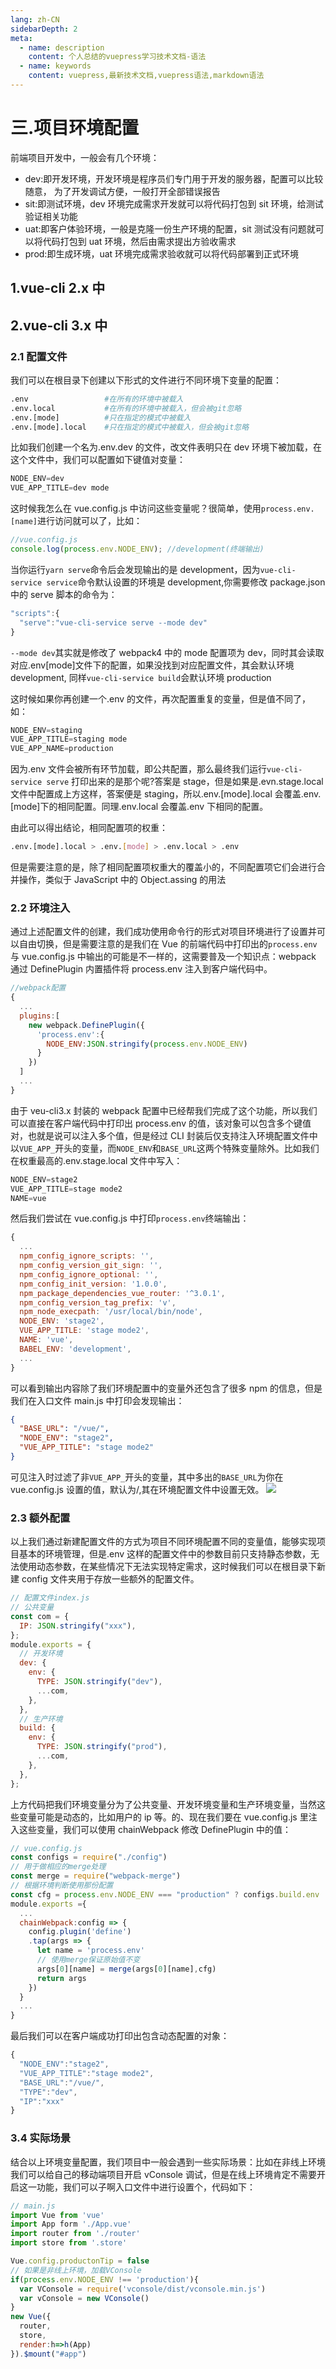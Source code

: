 ```yaml
---
lang: zh-CN
sidebarDepth: 2
meta:
  - name: description
    content: 个人总结的vuepress学习技术文档-语法
  - name: keywords
    content: vuepress,最新技术文档,vuepress语法,markdown语法
---
```


# 三.项目环境配置

前端项目开发中，一般会有几个环境：

- dev:即开发环境，开发环境是程序员们专门用于开发的服务器，配置可以比较随意， 为了开发调试方便，一般打开全部错误报告
- sit:即测试环境，dev 环境完成需求开发就可以将代码打包到 sit 环境，给测试验证相关功能
- uat:即客户体验环境，一般是克隆一份生产环境的配置，sit 测试没有问题就可以将代码打包到 uat 环境，然后由需求提出方验收需求
- prod:即生成环境，uat 环境完成需求验收就可以将代码部署到正式环境

## 1.vue-cli 2.x 中

## 2.vue-cli 3.x 中

### 2.1 配置文件

我们可以在根目录下创建以下形式的文件进行不同环境下变量的配置：

```bash
.env                 #在所有的环境中被载入
.env.local           #在所有的环境中被载入，但会被git忽略
.env.[mode]          #只在指定的模式中被载入
.env.[mode].local    #只在指定的模式中被载入，但会被git忽略
```

比如我们创建一个名为.env.dev 的文件，改文件表明只在 dev 环境下被加载，在这个文件中，我们可以配置如下键值对变量：

```js
NODE_ENV=dev
VUE_APP_TITLE=dev mode
```

这时候我怎么在 vue.config.js 中访问这些变量呢？很简单，使用`process.env.[name]`进行访问就可以了，比如：

```js
//vue.config.js
console.log(process.env.NODE_ENV); //development(终端输出)
```

当你运行`yarn serve`命令后会发现输出的是 development，因为`vue-cli-service service`命令默认设置的环境是 development,你需要修改 package.json 中的 serve 脚本的命令为：

```js
"scripts":{
  "serve":"vue-cli-service serve --mode dev"
}
```

`--mode dev`其实就是修改了 webpack4 中的 mode 配置项为 dev，同时其会读取对应.env[mode]文件下的配置，如果没找到对应配置文件，其会默认环境 development, 同样`vue-cli-service build`会默认环境 production

这时候如果你再创建一个.env 的文件，再次配置重复的变量，但是值不同了，如：

```js
NODE_ENV=staging
VUE_APP_TITLE=staging mode
VUE_APP_NAME=production
```

因为.env 文件会被所有环节加载，即公共配置，那么最终我们运行`vue-cli-service serve` 打印出来的是那个呢?答案是 stage，但是如果是.evn.stage.local 文件中配置成上方这样，答案便是 staging，所以.env.[mode].local 会覆盖.env.[mode]下的相同配置。同理.env.local 会覆盖.env 下相同的配置。

由此可以得出结论，相同配置项的权重：

```bash
.env.[mode].local > .env.[mode] > .env.local > .env
```

但是需要注意的是，除了相同配置项权重大的覆盖小的，不同配置项它们会进行合并操作，类似于 JavaScript 中的 Object.assing 的用法

### 2.2 环境注入

通过上述配置文件的创建，我们成功使用命令行的形式对项目环境进行了设置并可以自由切换，但是需要注意的是我们在 Vue 的前端代码中打印出的`process.env`与 vue.config.js 中输出的可能是不一样的，这需要普及一个知识点：webpack 通过 DefinePlugin 内置插件将 process.env 注入到客户端代码中。

```js
//webpack配置
{
  ...
  plugins:[
    new webpack.DefinePlugin({
      'process.env':{
        NODE_ENV:JSON.stringify(process.env.NODE_ENV)
      }
    })
  ]
  ...
}
```

由于 veu-cli3.x 封装的 webpack 配置中已经帮我们完成了这个功能，所以我们可以直接在客户端代码中打印出 process.env 的值，该对象可以包含多个键值对，也就是说可以注入多个值，但是经过 CLI 封装后仅支持注入环境配置文件中以`VUE_APP_`开头的变量，而`NODE_ENV`和`BASE_URL`这两个特殊变量除外。比如我们在权重最高的.env.stage.local 文件中写入：

```js
NODE_ENV=stage2
VUE_APP_TITLE=stage mode2
NAME=vue
```

然后我们尝试在 vue.config.js 中打印`process.env`终端输出：

```js
{
  ...
  npm_config_ignore_scripts: '',
  npm_config_version_git_sign: '',
  npm_config_ignore_optional: '',
  npm_config_init_version: '1.0.0',
  npm_package_dependencies_vue_router: '^3.0.1',
  npm_config_version_tag_prefix: 'v',
  npm_node_execpath: '/usr/local/bin/node',
  NODE_ENV: 'stage2',
  VUE_APP_TITLE: 'stage mode2',
  NAME: 'vue',
  BABEL_ENV: 'development',
  ...
}
```

可以看到输出内容除了我们环境配置中的变量外还包含了很多 npm 的信息，但是我们在入口文件 main.js 中打印会发现输出：

```json
{
  "BASE_URL": "/vue/",
  "NODE_ENV": "stage2",
  "VUE_APP_TITLE": "stage mode2"
}
```

可见注入时过滤了非`VUE_APP_`开头的变量，其中多出的`BASE_URL`为你在 vue.config.js 设置的值，默认为/,其在环境配置文件中设置无效。
![](https://user-gold-cdn.xitu.io/2018/11/25/167497acd942516e?w=544&h=308&f=png&s=32493)

### 2.3 额外配置

以上我们通过新建配置文件的方式为项目不同环境配置不同的变量值，能够实现项目基本的环境管理，但是.env 这样的配置文件中的参数目前只支持静态参数，无法使用动态参数，在某些情况下无法实现特定需求，这时候我们可以在根目录下新建 config 文件夹用于存放一些额外的配置文件。

```js
// 配置文件index.js
// 公共变量
const com = {
  IP: JSON.stringify("xxx"),
};
module.exports = {
  // 开发环境
  dev: {
    env: {
      TYPE: JSON.stringify("dev"),
      ...com,
    },
  },
  // 生产环境
  build: {
    env: {
      TYPE: JSON.stringify("prod"),
      ...com,
    },
  },
};
```

上方代码把我们环境变量分为了公共变量、开发环境变量和生产环境变量，当然这些变量可能是动态的，比如用户的 ip 等。的、现在我们要在 vue.config.js 里注入这些变量，我们可以使用 chainWebpack 修改 DefinePlugin 中的值：

```js
// vue.config.js
const configs = require("./config")
// 用于做相应的merge处理
const merge = require("webpack-merge")
// 根据环境判断使用那份配置
const cfg = process.env.NODE_ENV === "production" ? configs.build.env : configs.dev.env
module.exports ={
  ...
  chainWebpack:config => {
    config.plugin('define')
    .tap(args => {
      let name = 'process.env'
      // 使用merge保证原始值不变
      args[0][name] = merge(args[0][name],cfg)
      return args
    })
  }
  ...
}
```

最后我们可以在客户端成功打印出包含动态配置的对象：

```js
{
  "NODE_ENV":"stage2",
  "VUE_APP_TITLE":"stage mode2",
  "BASE_URL":"/vue/",
  "TYPE":"dev",
  "IP":"xxx"
}
```

### 3.4 实际场景

结合以上环境变量配置，我们项目中一般会遇到一些实际场景：比如在非线上环境我们可以给自己的移动端项目开启 vConsole 调试，但是在线上环境肯定不需要开启这一功能，我们可以子啊入口文件中进行设置个，代码如下：

```js
// main.js
import Vue from 'vue'
import App form './App.vue'
import router from './router'
import store from '.store'

Vue.config.productonTip = false
// 如果是非线上环境，加载VConsole
if(process.env.NODE_ENV !== 'production'){
  var VConsole = require('vconsole/dist/vconsole.min.js')
  var vConsole = new VConsole()
}
new Vue({
  router,
  store,
  render:h=>h(App)
}).$mount("#app")
```
